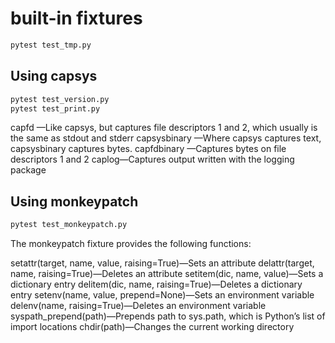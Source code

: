 

built-in fixtures
=================


```bash
pytest test_tmp.py
```

Using capsys
------------


```bash
pytest test_version.py
pytest test_print.py
```

capfd
—Like capsys, but captures file descriptors 1 and 2, which usually is the same as stdout and stderr
capsysbinary
—Where capsys captures text, capsysbinary captures bytes.
capfdbinary
—Captures bytes on file descriptors 1 and 2
caplog—Captures output written with the logging package



Using monkeypatch 
-----------------

```bash
pytest test_monkeypatch.py
```


The monkeypatch fixture provides the following functions:

setattr(target, name, value, raising=True)—Sets an attribute
delattr(target, name, raising=True)—Deletes an attribute
setitem(dic, name, value)—Sets a dictionary entry
delitem(dic, name, raising=True)—Deletes a dictionary entry
setenv(name, value, prepend=None)—Sets an environment variable
delenv(name, raising=True)—Deletes an environment variable
syspath_prepend(path)—Prepends path to sys.path, which is Python’s list of import locations
chdir(path)—Changes the current working directory